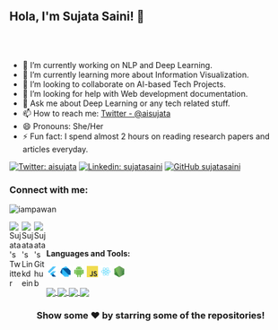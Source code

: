 ## Hola, I'm Sujata Saini! 👋

<br/>
<br/>


- 🔭 I’m currently working on NLP and Deep Learning.
- 🌱 I’m currently learning more about Information Visualization.
- 👯 I’m looking to collaborate on AI-based Tech Projects.
- 🤔 I’m looking for help with Web development documentation.
- 💬 Ask me about Deep Learning or any tech related stuff.
- 📫 How to reach me: [Twitter - @aisujata](https://twitter.com/aisujata)
- 😄 Pronouns: She/Her
- ⚡ Fun fact: I spend almost 2 hours on reading research papers and articles everyday.

[![Twitter: aisujata](https://img.shields.io/twitter/follow/aisujata?style=social)](https://twitter.com/aisujata)
[![Linkedin: sujatasaini](https://img.shields.io/badge/-sujatasaini-blue?style=flat-square&logo=Linkedin&logoColor=white&link=https://www.linkedin.com/in/sujatasaini/)](https://www.linkedin.com/in/sujatasaini/)
[![GitHub sujatasaini](https://img.shields.io/github/followers/sujatasaini?label=follow&style=social)](https://github.com/sujatasaini)

### Connect with me:


<p align="left"> <img src="https://komarev.com/ghpvc/?username=iampawan&label=Views&color=blue&style=plastic" alt="iampawan" /> </p>

<a href="https://twitter.com/aisujata">
  <img align="left" alt="Sujata's Twitter" width="22px" src="https://cdn.jsdelivr.net/npm/simple-icons@v3/icons/twitter.svg" />
</a>
<a href="https://www.linkedin.com/in/sujatasaini/">
  <img align="left" alt="Sujata's Linkdein" width="22px" src="https://cdn.jsdelivr.net/npm/simple-icons@v3/icons/linkedin.svg" />
</a>
<a href="https://github.com/sujatasaini">
  <img align="left" alt="Sujata's Github" width="22px" src="https://cdn.jsdelivr.net/npm/simple-icons@v3/icons/github.svg" />
</a>

<br/>
</br>

**Languages and Tools:**  

<code><img height="20" src="https://raw.githubusercontent.com/github/explore/80688e429a7d4ef2fca1e82350fe8e3517d3494d/topics/flutter/flutter.png"></code>
<code><img height="20" src="https://raw.githubusercontent.com/github/explore/80688e429a7d4ef2fca1e82350fe8e3517d3494d/topics/dart/dart.png"></code>
<code><img height="20" src="https://raw.githubusercontent.com/github/explore/80688e429a7d4ef2fca1e82350fe8e3517d3494d/topics/android/android.png"></code>
<code><img height="20" src="https://raw.githubusercontent.com/github/explore/80688e429a7d4ef2fca1e82350fe8e3517d3494d/topics/javascript/javascript.png"></code>
<code><img height="20" src="https://raw.githubusercontent.com/github/explore/80688e429a7d4ef2fca1e82350fe8e3517d3494d/topics/react/react.png"></code>
<code><img height="20" src="https://raw.githubusercontent.com/github/explore/80688e429a7d4ef2fca1e82350fe8e3517d3494d/topics/nodejs/nodejs.png"></code>    

<a href="https://github.com/sujatasaini">
  <img align="center" src="https://github-readme-stats.vercel.app/api/top-langs/?username=sujatasaini&theme=light&hide_langs_below=1" />
</a>

<a href="https://github.com/sujatasaini">
<img align="center" src="https://github-readme-stats.vercel.app/api?username=sujatasaini&show_icons=true&theme=radical" />
</a>

<a href="https://github.com/sujatasaini/Kuzushiji-DropBlock">
  <img align="center" src="https://github-readme-stats.vercel.app/api/pin/?username=sujatasaini&repo=Kuzushiji-DropBlock=light" />
</a>

<a href="https://github.com/sujatasaini/sujatasaini.github.io">
 <img align="center" src="https://github-readme-stats.vercel.app/api/pin/?username=sujatasaini&repo=sujatasaini.github.io=light" />
</a>

<div align="center">

### Show some ❤️ by starring some of the repositories!

</div>
